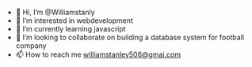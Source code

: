 - 👋 Hi, I’m @Williamstanly
- 👀 I’m interested in webdevelopment 
- 🌱 I’m currently learning javascript
- 💞️ I’m looking to collaborate on building a database system for football company
- 📫 How to reach me williamstanley506@gmai.com

<!---
Williamstanly/Williamstanly is a ✨ special ✨ repository because its `README.md` (this file) appears on your GitHub profile.
You can click the Preview link to take a look at your changes.
--->
